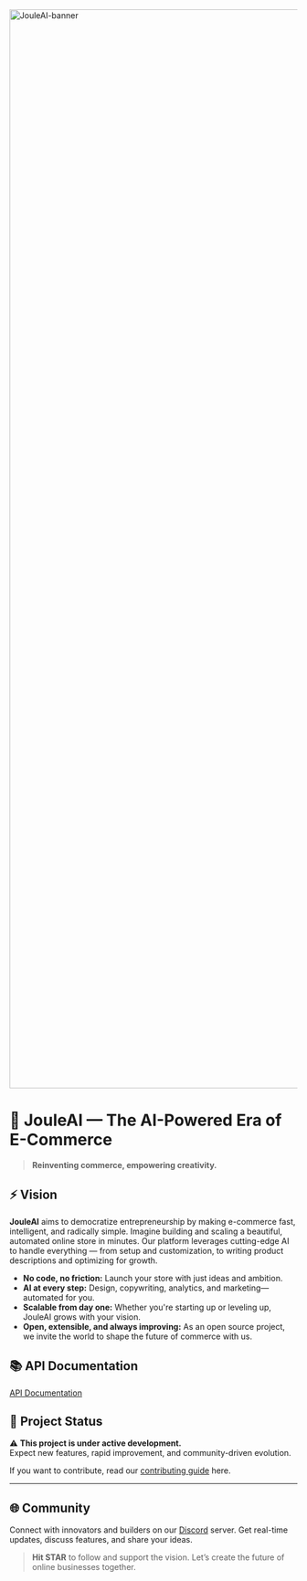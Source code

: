 <img width="3780" height="1890" alt="JouleAI-banner" src="https://github.com/user-attachments/assets/7b20ab59-2944-4105-acf7-2607f4e789b8" />

# 🧠 JouleAI — The AI-Powered Era of E-Commerce

> **Reinventing commerce, empowering creativity.**

## ⚡ Vision

**JouleAI** aims to democratize entrepreneurship by making e-commerce fast, intelligent, and radically simple. Imagine building and scaling a beautiful, automated online store in minutes. Our platform leverages cutting-edge AI to handle everything — from setup and customization, to writing product descriptions and optimizing for growth.

- **No code, no friction:** Launch your store with just ideas and ambition.
- **AI at every step:** Design, copywriting, analytics, and marketing—automated for you.
- **Scalable from day one:** Whether you're starting up or leveling up, JouleAI grows with your vision.
- **Open, extensible, and always improving:** As an open source project, we invite the world to shape the future of commerce with us.


## 📚 API Documentation

[API Documentation](./API-DOCS.md)

## 👀 Project Status

⚠️ **This project is under active development.**  
Expect new features, rapid improvement, and community-driven evolution.

If you want to contribute, read our [contributing guide](./CONTRIBUTING.md) here.
***

## 🌐 Community

Connect with innovators and builders on our [Discord](https://discord.gg/EjYu4wRD) server. Get real-time updates, discuss features, and share your ideas.

> **Hit STAR** to follow and support the vision. Let’s create the future of online businesses together.
